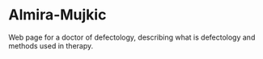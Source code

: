 ﻿# Almira-Mujkic

Web page for a doctor of defectology, describing what is defectology and methods used in therapy.
